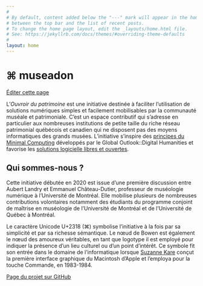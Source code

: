 ```yaml
---
#
# By default, content added below the "---" mark will appear in the home page
# between the top bar and the list of recent posts.
# To change the home page layout, edit the _layouts/home.html file.
# See: https://jekyllrb.com/docs/themes/#overriding-theme-defaults
#
layout: home
---
```


# ⌘ museadon

[Éditer cette page](https://github.com/ouvroir/patrimoine/edit/master/about.md)

L’*Ouvroir du patrimoine* est une initiative destinée à faciliter l’utilisation de solutions numériques simples et facilement mobilisables par la communauté muséale et patrimoniale. C’est un espace contributif qui s’adresse en particulier aux nombreuses institutions de petite taille du riche réseau patrimonial québécois et canadien qui ne disposent pas des moyens informatiques des grands musées. L’initiative s’inspire des [principes du Minimal Computing](https://go-dh.github.io/mincomp/) développés par le Global Outlook::Digital Humanities et favorise les [solutions logicielle libres et ouvertes](https://www.gnu.org/philosophy/free-sw.fr.html).

## Qui sommes-nous ?

Cette initiative débutée en 2020 est issue d’une première discussion entre Aubert Landry et Emmanuel Château-Dutier, professeur de muséologie numérique à l’Université de Montréal. Elle mobilise plusieurs de nombreuses contributions volontaires notamment des étudiants du programme conjoint de maîtrise en muséologie de l’Université de Montréal et de l’Université de Québec à Montréal.

Le caractère Unicode U+2318 (⌘) symbolise l’initiative à la fois par sa simplicité et par sa richesse sémantique. Le nœud de Bowen est également le nœud des amoureux véritables, en tant que logotype il est employé pour indiquer la présence d’un lieu culturel ou d’un point d’intérêt. Ce symbole fit son entrée dans le domaine de l’informatique lorsque [Suzanne Kare](https://kare.com) conçut la première interface graphique du Macintosh d’Apple et l’employa pour la touche Commande, en 1983-1984.

[Page du projet sur GitHub](https://github.com/ouvroir/museadon)
